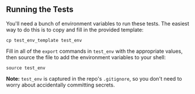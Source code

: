 ## Running the Tests

You'll need a bunch of environment variables to run these tests.
The easiest way to do this is to copy and fill in the provided template:

```
cp test_env_template test_env
```

Fill in all of the `export` commands in `test_env` with the appropriate values, 
then source the file to add the environment variables to your shell:

```
source test_env
```

**Note:** `test_env` is captured in the repo's `.gitignore`, 
so you don't need to worry about accidentally committing secrets.
